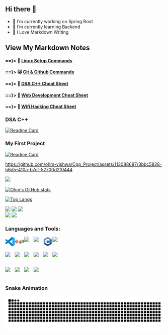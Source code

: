 ## Hi there 👋

- 🔭 I’m currently working on Spring Boot
- 🌱 I’m currently learning Backend 
- 📝 I Love Markdown Writing

## View My Markdown Notes
#### ==}> 🐧 [Linux Setup Commands](https://github.com/ohm-vishwa/Linux-Comands)
#### ==}> 🐱  [Git & Github Commands](https://github.com/ohm-vishwa/Git-Github-Commands)
#### ==}> 📃  [DSA C++ Cheat Sheet](https://github.com/ohm-vishwa/DSA-Cpp?tab=readme-ov-file#dsa-c)
#### ==}> 📃  [Web Development Cheat Sheet](https://github.com/ohm-vishwa/Web-Development) <!-- - 🪟 [Windows Shell Commands](https://github.com/ohm-vishwa/Windows-Shell-Commands) -->
#### ==}> 👹 [Wifi Hacking Cheat Sheet](https://github.com/ohm-vishwa/Ethical-Hacking-Cheat-Sheet)


### DSA C++
[![Readme Card](https://github-readme-stats.vercel.app/api/pin/?username=ohm-vishwa&repo=DSA-Cpp)](https://github.com/ohm-vishwa/DSA-Cpp)
  
### My First Project
[![Readme Card](https://github-readme-stats.vercel.app/api/pin/?username=ohm-vishwa&repo=Cpp_Project)](https://github.com/ohm-vishwa/Cpp_Project)

https://github.com/ohm-vishwa/Cpp_Project/assets/113088687/3bbc5828-b6d5-410a-b7cf-52700d2f0444

<!-- [![Readme Card](https://github-readme-stats.vercel.app/api/pin/?username=ohm-vishwa&repo=Web-Dev-Cheat-Sheet)](https://github.com/ohm-vishwa/Web-Dev-Cheat-Sheet.git) -->

<!-- [![Readme Card](https://github-readme-stats.vercel.app/api/pin/?username=ohm-vishwa&repo=Ethical_Hacking)](https://github.com/ohm-vishwa/Ethical_Hacking) --.

<!-- <p align="center"> <img src="https://github-readme-stats.vercel.app/api/top-langs/?username=ohm-vishwa&layout=donut" alt="ohm-vishwa" /> -->

<!--![Leetcode Stats](https://leetcard.jacoblin.cool/ohm_kumar?ext=activity)-->
![](https://leetcard.jacoblin.cool/ohm_kumar?border=2&radius=5)

[![Ohm's GitHub stats](https://github-readme-stats.vercel.app/api?username=ohm-vishwa&show_icons=true&theme=dracula)](https://github.com/ohm-vishwa/github-readme-stats)

[![Top Langs](https://github-readme-stats.vercel.app/api/top-langs/?username=ohm-vishwa&size_weight=0.5&count_weight=0.5)](https://github.com/ohm-vishwa/Cpp_Project)

<!-- ![](https://img.shields.io/badge/OS-WINDOWS-informational?style=plastic&logo=<LOGO_NAME>&logoColor=white&color=2bbc8a) -->
![](https://img.shields.io/badge/OS-LINUX-informational?style=plastic&logo=#FCC624&logoColor=white&color=2bbc8a)
![](https://img.shields.io/badge/CODE-c++-informational?style=plastic&logo=<LOGO_NAME>&logoColor=white&color=2bbc8a)
![](https://img.shields.io/badge/IDE-VSCODE-informational?style=plastic&logo=<LOGO_NAME>&logoColor=white&color=2bbc8a)\
<img src="https://img.shields.io/github/followers/ohm-vishwa?label=Follow&style=plastic">
<img src="https://img.shields.io/github/stars/ohm-vishwa?label=Stars&style=plastic">

### Languages and Tools:

<img align="left" width="30px" src="https://raw.githubusercontent.com/github/explore/80688e429a7d4ef2fca1e82350fe8e3517d3494d/topics/visual-studio-code/visual-studio-code.png" />
<img align="left" width="30px" src="https://raw.githubusercontent.com/github/explore/80688e429a7d4ef2fca1e82350fe8e3517d3494d/topics/git/git.png" />
<img align="left" width="30px" src="https://i.ibb.co/vHWFXq4/Github.jpg" />
<img align="left" width="30px" src="https://i.ibb.co/XzvJkqN/android.png" />
<img align="left" width="30px" src="https://raw.githubusercontent.com/github/explore/80688e429a7d4ef2fca1e82350fe8e3517d3494d/topics/cpp/cpp.png" />
<img align="left" width="30px" src="https://i.ibb.co/8Br7FFs/Csharp.jpg" />

</br></br>

<img align="left" width="30px" src="https://i.ibb.co/dbvnwGs/html.webp" />
<img align="left" width="30px" src="https://i.ibb.co/CV27wtW/Css.webp" />
<img align="left" width="30px" src="https://i.ibb.co/pzdqTWd/js.jpg" />
<img align="left" width="30px" src="https://i.ibb.co/J3K7fS8/java.png" />
<img align="left" width="30px" src="https://i.ibb.co/kS0XDRN/kotlin.png" />
<img align="left" width="30px" src="https://i.ibb.co/MG91rkG/python.png" />

</br></br>

<img align="left" width="30px" src="https://i.ibb.co/RydZprf/React.png" />
<img align="left" width="30px" src="https://i.ibb.co/YbJ2sVY/tailwind.jpg" />
<img align="left" width="30px" src="https://i.ibb.co/stWXCgM/bootstrap.png" />
<img align="left" width="30px" src="https://i.ibb.co/gtJYzJp/markdown.png" />
</br></br>
<!-- <img align="left" width="30px" src="https://raw.githubusercontent.com/github/explore/80688e429a7d4ef2fca1e82350fe8e3517d3494d/topics/firebase/firebase.png" /> -->

<!-- <img align='left'  height="70" alt="Thanks" width="100%" src="https://github.com/AkashSingh3031/AkashSingh3031/blob/main/marquee.svg"/> -->



<!-- <p align="center"> <img src="https://github-readme-stats.vercel.app/api?username=ohm-vishwa&show_icons=true&theme=gotham" alt="ohm-vishwa" /> -->

### Snake Animation

<picture>
  <source media="(prefers-color-scheme: dark)" srcset="https://raw.githubusercontent.com/ohm-vishwa/ohm-vishwa/output/github-contribution-grid-snake-dark.svg">
  <source media="(prefers-color-scheme: light)" srcset="https://raw.githubusercontent.com/ohm-vishwa/ohm-vishwa/output/github-contribution-grid-snake.svg">
  <img alt="github contribution grid snake animation" src="https://raw.githubusercontent.com/ohm-vishwa/ohm-vishwa/output/github-contribution-grid-snake-dark.svg">
</picture>
